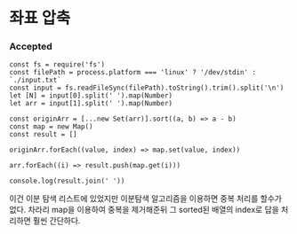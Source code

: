 # 좌표 압축
### Accepted
```
const fs = require('fs')
const filePath = process.platform === 'linux' ? '/dev/stdin' : `./input.txt`
const input = fs.readFileSync(filePath).toString().trim().split('\n')
let [N] = input[0].split(' ').map(Number)
let arr = input[1].split(' ').map(Number)

const originArr = [...new Set(arr)].sort((a, b) => a - b)
const map = new Map()
const result = []

originArr.forEach((value, index) => map.set(value, index))

arr.forEach((i) => result.push(map.get(i)))

console.log(result.join(' '))

```

이건 이분 탐색 리스트에 있었지만 이분탐색 알고리즘을 이용하면 중복 처리를 할수가 없다.
차라리 map을 이용하여 중복을 제거해준뒤 그 sorted된 배열의 index로 답을 처리하면 훨씬 간단하다.